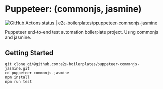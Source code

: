# Puppeteer: (commonjs, jasmine)

[![GitHub Actions status | e2e-boilerplates/ppuppeteer-commonjs-jasmine](https://github.com/e2e-boilerplates/puppeteer-commonjs-jasmine/workflows/puppeteer-commonjs-jasmine/badge.svg)](https://github.com/e2e-boilerplates/puppeteer-commonjs-jasmine/actions?workflow=ppuppeteer-commonjs-jasmine)

Puppeteer end-to-end test automation boilerplate project. Using commonjs and jasmine.

## Getting Started

    git clone git@github.com:e2e-boilerplates/puppeteer-commonjs-jasmine.git
    cd puppeteer-commonjs-jasmine
    npm install
    npm run test
